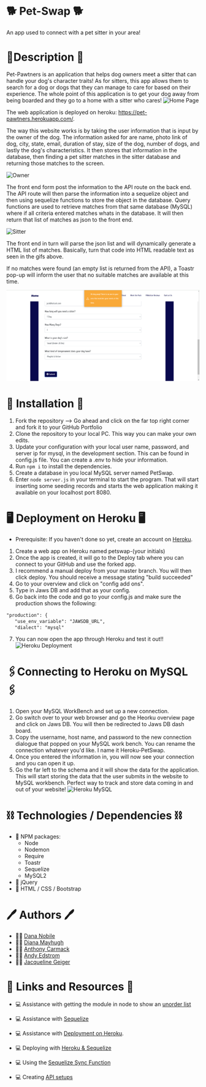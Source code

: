 # 🐕 Pet-Swap 🐕
An app used to connect with a pet sitter in your area!

# 📝Description 📝
Pet-Pawtners is an application that helps dog owners meet a sitter that can handle your dog's character traits! As for sitters, this app  allows them to search for a dog or dogs that they can manage to care for based on their experience. The whole point of this application is to get your dog away from being boarded and they go to a home with a sitter who cares! 
![Home Page](/assets/images/main-site.gif)

The web application is deployed on heroku: https://pet-pawtners.herokuapp.com/. 

The way this website works is by taking the user information that is input by the owner of the dog. The information asked for are name, photo link of dog, city, state, email, duration of stay, size of the dog, number of dogs, and lastly the dog's characteristics. It then stores that information in the database, then finding a pet sitter matches in the sitter database and returning those matches to the screen. 

![Owner](/assets/images/owner-questions.gif)


The front end form post the information to the API route on the back end. The API route will then parse the information into a sequelize object and then using sequelize functions to store the object in the database. Query functions are used to retrieve matches from that same database (MySQL) where if all criteria entered matches whats in the database. It will then return that list of matches as json to the front end. 

![Sitter](/assets/images/sitter-questions.gif)

The front end in turn will parse the json list and will dynamically generate a HTML list of matches. Basically, turn that code into HTML readable text as seen in the gifs above. 

If no matches were found (an empty list is returned from the API), a Toastr pop-up will inform the user that no suitable matches are available at this time. 

![Toastr](assets/images/toastr-msg.png)

# 💾 Installation 💾	
1.	Fork the repository --> Go ahead and click on the far top right corner and fork it to your GitHub Portfolio 
2.   Clone the repository to your local PC. This way you can make your own edits. 
3.	Update your configuration with your local user name, password, and server ip for mysql, in the development section. This can be found in config.js file.  You can create a .env to hide your information. 
4.	Run `npm i` to install the dependencies. 
5. Create a database in you local MySQL server named PetSwap. 
6. Enter `node server.js` in your terminal to start the program. That will start inserting some seeding records and starts the web application making it available on your localhost port 8080. 

# 🖥️ Deployment on Heroku 🖥️	
* Prerequisite: If you haven't done so yet, create an account on [Heroku](https://signup.heroku.com/login). 
1. Create a web app on Heroku named petswap-(your initials)
2. Once the app is created, it will go to the Deploy tab where you can connect to your GitHub and use the forked app. 
3. I recommend a manual deploy from your master branch. You will then click deploy. You should receive a message stating "build succeeded"
4. Go to your overview and click on "config add ons". 
5. Type in Jaws DB and add that as your config. 
6. Go back into the code and go to your config.js and make sure the production shows the following:
 ```
 "production": {
    "use_env_variable": "JAWSDB_URL",
    "dialect": "mysql"
```
7. You can now open the app through Heroku and test it out!! 
![Heroku Deployment](/assets/images/heroku.gif)

# 🖇️Connecting to Heroku on MySQL 🖇️
1. Open your MySQL WorkBench and set up a new connection. 
2. Go switch over to your web browser and go the Heorku overview page and click on Jaws DB. You will then be redirected to Jaws DB dash board. 
3. Copy the username, host name, and password to the new connection dialogue that popped on your MySQL work bench.  You can rename the connection whatever you'd like. I name it Heroku-PetSwap. 
4. Once you entered the information in, you will now see your connection and you can open it up. 
5. Go the far left to the schema and it will show the data for the application. This will start storing the data that the user submits in the website to MySQL workbench. Perfect way to track and store data coming in and out of your website! 
![Heroku MySQL](/assets/images/heroku-sql.gif)

# ⛓️ Technologies / Dependencies ⛓️	
* 👾  NPM packages:
     - Node
     - Nodemon 
     - Require 
     - Toastr 
     - Sequelize 
     - MySQL2
* 👾  jQuery
* 👾  HTML / CSS / Bootstrap


# 🖊️ Authors 🖊️ 
* 👩‍💻  [Dana Nobile](https://github.com/DanaNobile) 
* 👩‍💻  [Diana Mayhugh](https://github.com/mayhugh82)
* 👨‍💻  [Anthony Carmack](https://github.com/InvNO1247)
* 👨‍💻  [Andy Edstrom](https://github.com/andree15)
* 👩‍💻  [Jacqueline Geiger](https://github.com/jcqlng)
 

# 🔗 Links and Resources 🔗

* 💻	  Assistance with getting the module in node to show an [unorder list](https://developer.mozilla.org/en-US/docs/Web/API/Element/insertAdjacentElement) 

* 💻	 Assistance with [Sequelize](https://sequelize.org/)

* 💻	 Assistance with [Deployment on Heroku](https://youtu.be/btG3SkoNOLU?list=PLOFmg4xbN_TPrB6w4rThsFanVxJI_SfER).

* 💻	 Deploying with [Heroku & Sequelize](https://sequelize.readthedocs.io/en/1.7.0/articles/heroku/)

* 💻    Using the [Sequelize Sync Function](https://medium.com/@smallbee/how-to-use-sequelize-sync-without-difficulties-4645a8d96841) 

* 💻      Creating [API setups](https://medium.com/@avanthikameenakshi/building-restful-api-with-nodejs-and-mysql-in-10-min-ff740043d4be)

